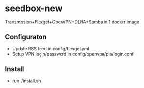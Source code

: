 # seedbox-new
Transmission+Flexget+OpenVPN+DLNA+Samba in 1 docker image
## Configuraton
- Update RSS feed in config/flexget.yml
- Setup VPN login/password in config/openvpn/pia/login.conf
## Install
- run ./install.sh
